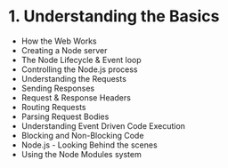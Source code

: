 # 1. Understanding the Basics
 - How the Web Works
 - Creating a Node server
 - The Node Lifecycle & Event loop
 - Controlling the Node.js process
 - Understanding the Requests
 - Sending Responses
 - Request & Response Headers
 - Routing Requests
 - Parsing Request Bodies
 - Understanding Event Driven Code Execution
 - Blocking and Non-Blocking Code
 - Node.js - Looking Behind the scenes
 - Using the Node Modules system